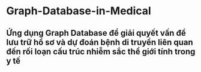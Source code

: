 # Graph-Database-in-Medical
<h2> Ứng dụng Graph Database để giải quyết vấn đề lưu trữ hồ sơ và dự đoán bệnh di truyền liên quan đến rối loạn cấu trúc nhiễm sắc thể giới tính trong y tế
